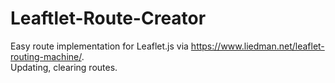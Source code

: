 # Leaftlet-Route-Creator

Easy route implementation for Leaflet.js via https://www.liedman.net/leaflet-routing-machine/. <br/>
Updating, clearing routes.
